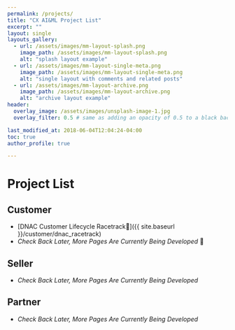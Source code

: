 ```yaml
---
permalink: /projects/
title: "CX AI&ML Project List"
excerpt: ""
layout: single
layouts_gallery:
  - url: /assets/images/mm-layout-splash.png
    image_path: /assets/images/mm-layout-splash.png
    alt: "splash layout example"
  - url: /assets/images/mm-layout-single-meta.png
    image_path: /assets/images/mm-layout-single-meta.png
    alt: "single layout with comments and related posts"
  - url: /assets/images/mm-layout-archive.png
    image_path: /assets/images/mm-layout-archive.png
    alt: "archive layout example"
header:
  overlay_image: /assets/images/unsplash-image-1.jpg
  overlay_filter: 0.5 # same as adding an opacity of 0.5 to a black background

last_modified_at: 2018-06-04T12:04:24-04:00
toc: true
author_profile: true

---
```


# Project List


## Customer

* [DNAC Customer Lifecycle Racetrack]({{ site.baseurl }}/customer/dnac_racetrack)
* *Check Back Later, More Pages Are Currently Being Developed*

## Seller

* *Check Back Later, More Pages Are Currently Being Developed*


## Partner

* *Check Back Later, More Pages Are Currently Being Developed*



































